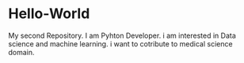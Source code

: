 # Hello-World
My second Repository.
I am Pyhton Developer.
i  am interested in Data science and machine learning.
i want to cotribute to medical science domain.
